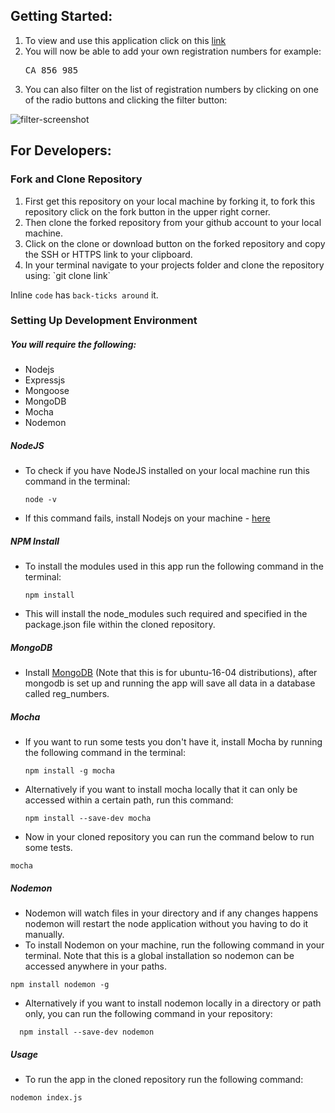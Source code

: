 
## Getting Started:
<ol>
  <li>To view and use this application click on this <a href="http://registrations-numbers-webapp.herokuapp.com/">link</a></li>
  <li>You will now be able to add your own registration numbers for example: <span><pre>CA 856 985</pre></span></li>
  <li>You can also filter on the list of registration numbers by clicking on one of the radio buttons and clicking the filter button:</li>
</ol>

![filter-screenshot](https://user-images.githubusercontent.com/22448019/29660429-a025369e-88c1-11e7-8283-6027120a86e2.png)

##  For Developers:
### Fork and Clone Repository

<ol>
  <li>First get this repository on your local machine by forking it, to fork this repository click on the fork button in the upper right corner.</li>
  <li>Then clone the forked repository from your github account to your local machine.</li>
  <li>Click on the clone or download button on the forked repository and copy the SSH or HTTPS link to your clipboard.</li>
  <li>In your terminal navigate to your projects folder and clone the repository using: <span>
  `git clone link`
  </span></li>
</ol>

Inline `code` has `back-ticks around` it.
### Setting Up Development Environment

##### You will require the following:
- Nodejs
- Expressjs
- Mongoose
- MongoDB
- Mocha
- Nodemon

##### NodeJS
- To check if you have NodeJS installed on your local machine run this command in the terminal:
  ```
  node -v
  ```
- If this command fails, install Nodejs on your machine - <a href="">here</a>

##### NPM Install
- To install the modules used in this app run the following command in the terminal:
  ```
  npm install
  ```
- This will install the node_modules such required and specified in the package.json file within the cloned repository.
##### MongoDB

- Install <a href="https://www.digitalocean.com/community/tutorials/how-to-install-and-secure-mongodb-on-ubuntu-16-04"> MongoDB</a> (Note that this is for ubuntu-16-04    distributions), after mongodb is set up and running the app will save all data in a database called reg_numbers.

##### Mocha
- If you want to run some tests  you don't have it, install Mocha by running the following command in the terminal:
  ```
  npm install -g mocha
  ```
- Alternatively if you want to install mocha locally that it can only be accessed within a certain path, run this command:
  ```
  npm install --save-dev mocha
  ```

-  Now in your cloned repository you can run the command below to run some tests.
  ```
  mocha
  ```
##### Nodemon

- Nodemon will watch files in your directory and if any changes happens nodemon will restart the node application without you having to do it manually.
- To install Nodemon on your machine, run the following command in your terminal. Note that this is a global installation so nodemon can be accessed anywhere
in your paths.
```
npm install nodemon -g
```

- Alternatively if you want to install nodemon locally in a directory or path only, you can run the following command in your repository:
```
  npm install --save-dev nodemon
```
##### Usage
- To run the app in the cloned repository run the following command:
```
nodemon index.js
```
